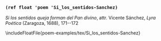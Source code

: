 ### `(ref float 'poem 'Si_los_sentidos-Sanchez)`

*Si los sentidos queja forman del Pan divino*, 
attr. Vicente Sánchez, *Lyra Poética* (Zaragoza, 1688), 171--172

\includeFloatFile{poem-examples/tex/Si_los_sentidos-Sanchez}

